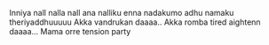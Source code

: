 Inniya nall nalla nall ana nalliku enna nadakumo adhu namaku theriyaddhuuuuu
Akka vandrukan daaaa.. Akka romba tired aightenn daaaa... Mama orre tension party
